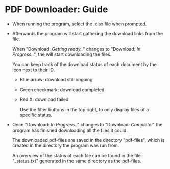 # PDF Downloader: Guide

* When running the program, select the .xlsx file when prompted.
* Afterwards the program will start gathering the download links from the file.

  When "Download: *Getting ready..*" changes to "Download: *In Progress..*", the will start downloading the files.

  You can keep track of the download status of each document by the icon next to their ID.

  * Blue arrow: download still ongoing
  * Green checkmark: download completed
  * Red X: download failed

    Use the filter buttons in the top right, to only display files of a specific status.
* Once "Download: *In Progress..*" changes to "Download: *Complete!*" the program has finished downloading all the files it could.

  The downloaded pdf-files are saved in the directory "pdf-files", which is created in the directory the program was run from.

  An overview of the status of each file can be found in the file "_status.txt" generated in the same directory as the pdf-files.

